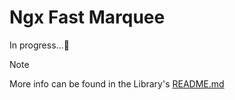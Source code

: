 #  Ngx Fast Marquee
In progress...🚧

> [!NOTE]  
> More info can be found in the Library's [README.md](https://www.npmjs.com/package/ngx-fast-marquee)
